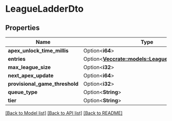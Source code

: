 # LeagueLadderDto

## Properties

Name | Type | Description | Notes
------------ | ------------- | ------------- | -------------
**apex_unlock_time_millis** | Option<**i64**> |  | [optional]
**entries** | Option<[**Vec<crate::models::LeagueLadderEntryDto>**](LeagueLadderEntryDTO.md)> |  | [optional]
**max_league_size** | Option<**i32**> |  | [optional]
**next_apex_update** | Option<**i64**> |  | [optional]
**provisional_game_threshold** | Option<**i32**> |  | [optional]
**queue_type** | Option<**String**> |  | [optional]
**tier** | Option<**String**> |  | [optional]

[[Back to Model list]](../README.md#documentation-for-models) [[Back to API list]](../README.md#documentation-for-api-endpoints) [[Back to README]](../README.md)


